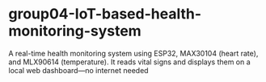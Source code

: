 # group04-IoT-based-health-monitoring-system
A real-time health monitoring system using ESP32, MAX30104 (heart rate), and MLX90614 (temperature). It reads vital signs and displays them on a local web dashboard—no internet needed
